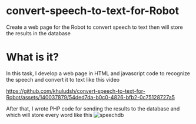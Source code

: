 # convert-speech-to-text-for-Robot
Create a web page for the Robot to convert speech to text then will store the results in the database 
# What is it?
In this task, I develop a web page in HTML and javascript code to recognize the speech and convert it to text like this video 

https://github.com/khuludsh/convert-speech-to-text-for-Robot/assets/140037879/54ded7da-b0c0-4826-bfb2-0c75128727a5

After that, I wrote PHP code for sending the results to the database and which will store every word 
like this 
![speechdb](https://github.com/khuludsh/convert-speech-to-text-for-Robot/assets/140037879/a33a25ac-9903-4a9a-a4dc-8ca64f49d03b)
